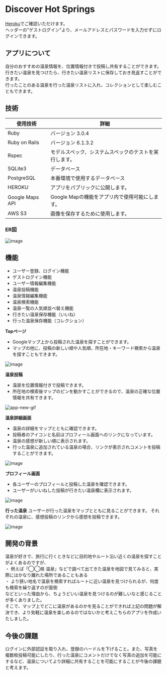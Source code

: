 # Discover Hot Springs

[Heroku](https://dihotsprings-8487653a13cb.herokuapp.com/)でご確認いただけます。<br>
ヘッダーの"ゲストログイン"より、メールアドレスとパスワードを入力せずにログインできます。

## アプリについて
自分のおすすめの温泉情報を、位置情報付きで投稿し共有することができます。<br>
行きたい温泉を見つけたら、行きたい温泉リストに保存しておき見返すことができます。<br>
行ったことのある温泉を行った温泉リストに入れ、コレクションとして楽しむこともできます。

## 技術
| 使用技術 | 詳細 |
|-----|-----|
| Ruby | バージョン 3.0.4 |
| Ruby on Rails | バージョン 6.1.3.2 |
| Rspec | モデルスペック、システムスペックのテストを実行します。 |
| SQLite3 | データベース |
| PostgreSQL | 本番環境で使用するデータベース |
| HEROKU | アプリをパブリックに公開します。|
| Google Maps API | Google Mapの機能をアプリ内で使用可能にします。 |
| AWS S3 | 画像を保存するために使用します。 |

### ER図    

![image](https://github.com/daichi-23/hot_spring_app/blob/main/app/assets/images/readme/app-ER.png)

## 機能
* ユーザー登録、ログイン機能
* ゲストログイン機能
* ユーザー情報編集機能
* 温泉投稿機能
* 温泉情報編集機能
* 温泉検索機能
* 温泉一覧の人気順並べ替え機能
* 行きたい温泉保存機能（いいね）
* 行った温泉保存機能（コレクション）

**Topページ**
* Googleマップ上から投稿された温泉を探すことができます。
* マップの他に、投稿の新しい順や人気順、所在地・キーワード検索から温泉を探すこともできます。

![image](https://github.com/daichi-23/hot_spring_app/blob/main/app/assets/images/readme/app-top.png)

**温泉投稿**
* 温泉を位置情報付きで投稿できます。
* 所在地の検索後マップのピンを動かすことができるので、温泉の正確な位置情報を共有できます。

![app-new-gif](https://github.com/daichi-23/hot_spring_app/assets/150008295/208aa4ca-2f9a-4a95-9313-0706fa713985)

**温泉詳細画面**
* 温泉の詳細をマップとともに確認できます。
* 投稿者のアイコンと名前はプロフィール画面へのリンクになっています。
* 温泉の感想が新しい順に表示されます。
* 行った温泉に追加されている温泉の場合、リンクが表示されコメントを投稿することができます。

![image](https://github.com/daichi-23/hot_spring_app/blob/main/app/assets/images/readme/app-details.png)

**プロフィール画面**
* 各ユーザーのプロフィールと投稿した温泉を確認できます。
* ユーザーがいいねした投稿が行きたい温泉欄に表示されます。

![image](https://github.com/daichi-23/hot_spring_app/blob/main/app/assets/images/readme/app-profile.png)

**行った温泉**
ユーザーが行った温泉をマップとともに見ることができます。
それぞれの温泉に、感想投稿のリンクから感想を投稿できます。

![image](https://github.com/daichi-23/hot_spring_app/blob/main/app/assets/images/readme/app-collection.png)

## 開発の背景
温泉が好きで、旅行に行くときなどに目的地やルート沿い近くの温泉を探すことがよくあるのですが、<br>
・ 例えば「◯◯県 温泉」などで調べて出てきた温泉を地図で見てみると、実際にはかなり離れた場所であることもある<br>
・ より狭い地名で温泉を検索すればルートに近い温泉を見つけられるが、何度も検索を繰り返すのが面倒<br>
などといった理由から、ちょうどいい温泉を見つけるのが難しいなと感じることが多くありました。<br>
そこで、マップ上でどこに温泉があるのかを見ることができれば上記の問題が解決でき、より気軽に温泉を楽しめるのではないかと考えこちらのアプリを作成いたしました。

## 今後の課題
ログインに外部認証を取り入れ、登録のハードルを下げること。また、写真を複数枚投稿可能にしたり、行った温泉にコメントだけでなく写真の追加を可能にするなど、温泉についてより詳細に共有することを可能にすることが今後の課題と考えます。
